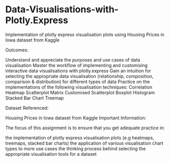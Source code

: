 # Data-Visualisations-with-Plotly.Express
Implementation of plotly express visualisation plots using Housing Prices in Iowa dataset from Kaggle

Outcomes:

Understand and appreciate the purposes and use cases of data visualisation
Master the workflow of implementing and customising interactive data visualisations with plotly.express
Gain an intuition for selecting the appropriate data visualisation (relationship, composition, comparison & distribution) for different types of data
Practice on the implementations of the following visualisation techniques:
Correlation Heatmap
Scatterplot Matrix
Customised Scatterplot
Boxplot
Histogram
Stacked Bar Chart
Treemap

Dataset Referenced:

Housing Prices in Iowa dataset from Kaggle
Important Information:

The focus of this assignment is to ensure that you get adequate practice in:

the implementation of plotly express visualisation plots (e.g heatmaps, treemaps, stacked bar charts)
the application of various visualisation chart types to more use cases
the thinking process behind selecting the appropriate visualisation tools for a dataset
